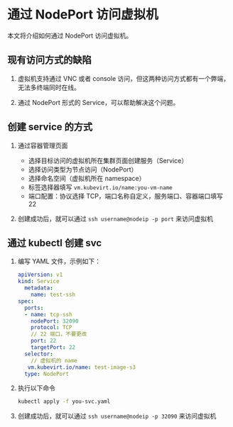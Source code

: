 # 通过 NodePort 访问虚拟机

本文将介绍如何通过 NodePort 访问虚拟机。

## 现有访问方式的缺陷

1. 虚拟机支持通过 VNC 或者 console 访问，但这两种访问方式都有一个弊端，无法多终端同时在线。

2. 通过 NodePort 形式的 Service，可以帮助解决这个问题。

## 创建 service 的方式

1. 通过容器管理页面

    - 选择目标访问的虚拟机所在集群页面创建服务（Service）
    - 选择访问类型为节点访问（NodePort）
    - 选择命名空间（虚拟机所在 namespace）
    - 标签选择器填写 `vm.kubevirt.io/name:you-vm-name`
    - 端口配置：协议选择 TCP，端口名称自定义，服务端口、容器端口填写 22

2. 创建成功后，就可以通过 `ssh username@nodeip -p port` 来访问虚拟机

## 通过 kubectl 创建 svc

1. 编写 YAML 文件，示例如下：

    ```yaml
    apiVersion: v1
    kind: Service
      metadata:
        name: test-ssh
    spec:
      ports:
      - name: tcp-ssh
        nodePort: 32090
        protocol: TCP
        // 22 端口，不要更改
        port: 22 
        targetPort: 22
      selector:
        // 虚拟机的 name
       vm.kubevirt.io/name: test-image-s3
      type: NodePort
    ```

1. 执行以下命令

    ```sh
    kubectl apply -f you-svc.yaml
    ```

1. 创建成功后，就可以通过 `ssh username@nodeip -p 32090` 来访问虚拟机
